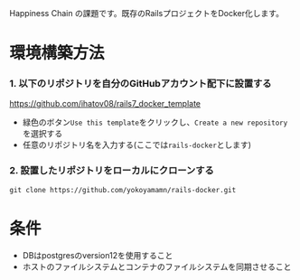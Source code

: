 Happiness Chain の課題です。既存のRailsプロジェクトをDocker化します。

# 環境構築方法

### 1. 以下のリポジトリを自分のGitHubアカウント配下に設置する
https://github.com/ihatov08/rails7_docker_template
- 緑色のボタン`Use this template`をクリックし、`Create a new repository`を選択する
- 任意のリポジトリ名を入力する(ここでは`rails-docker`とします)

### 2. 設置したリポジトリをローカルにクローンする
```
git clone https://github.com/yokoyamamn/rails-docker.git
```

# 条件
- DBはpostgresのversion12を使用すること
- ホストのファイルシステムとコンテナのファイルシステムを同期させること

